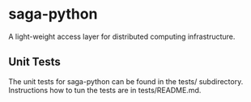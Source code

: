 saga-python
===========

A light-weight access layer for distributed computing infrastructure.


Unit Tests
----------

The unit tests for saga-python can be found in the tests/ subdirectory.
Instructions how to tun the tests are in tests/README.md.
 




